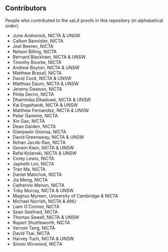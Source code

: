 Contributors
------------

People who contributed to the seL4 proofs in this repository (in alphabetical
order).

* June Andronick, NICTA & UNSW
* Callum Bannister, NICTA
* Joel Beeren, NICTA
* Nelson Billing, NICTA
* Bernard Blackham, NICTA & UNSW
* Timothy Bourke, NICTA
* Andrew Boyton, NICTA & UNSW
* Matthew Brassil, NICTA
* David Cock, NICTA & UNSW
* Matthias Daum, NICTA & UNSW
* Jeremy Dawson, NICTA
* Philip Derrin, NICTA
* Dhammika Elkaduwe, NICTA & UNSW
* Kai Engelhardt, NICTA & UNSW
* Matthew Fernandez, NICTA & UNSW
* Peter Gammie, NICTA
* Xin Gao, NICTA
* Dean Garden, NICTA
* Gianpaolo Gioiosa, NICTA
* David Greenaway, NICTA & UNSW
* Rohan Jacob-Rao, NICTA
* Gerwin Klein, NICTA & UNSW
* Rafal Kolanski, NICTA & UNSW
* Corey Lewis, NICTA
* Japheth Lim, NICTA
* Tran Ma, NICTA
* Daniel Matichuk, NICTA
* Jia Meng, NICTA
* Catherine Menon, NICTA
* Toby Murray, NICTA & UNSW
* Magnus Myreen, University of Cambridge & NICTA
* Michael Norrish, NICTA & ANU
* Liam O'Connor, NICTA
* Sean Seefried, NICTA
* Thomas Sewell, NICTA & UNSW
* Rupert Shuttleworth, NICTA
* Vernon Tang, NICTA
* David Tsai, NICTA
* Harvey Tuch, NICTA & UNSW
* Simon Winwood, NICTA
